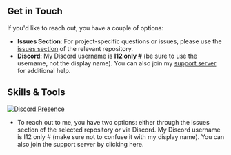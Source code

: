## Get in Touch
If you'd like to reach out, you have a couple of options:

- **Issues Section**: For project-specific questions or issues, please use the [issues section](link-to-issues) of the relevant repository.
- **Discord**: My Discord username is **I12 only #** (be sure to use the username, not the display name). You can also join my [support server](link-to-support-server) for additional help.

## Skills & Tools

[![Discord Presence](https://lanyard.cnrad.dev/api/1189523423131615284)](https://discord.com/users/1189523423131615284)

- To reach out to me, you have two options: either through the issues section of the selected repository or via Discord. My Discord username is I12 only # (make sure not to confuse it with my display name). You can also join the support server by clicking here.








<!---
Chromaview/Chromaview is a ✨ special ✨ repository because its `README.md` (this file) appears on your GitHub profile.
You can click the Preview link to take a look at your changes.
--->
